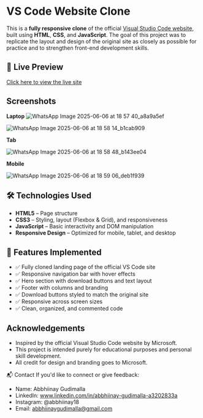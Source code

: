 # VS Code Website Clone

This is a **fully responsive clone** of the official [Visual Studio Code website](https://code.visualstudio.com/), built using **HTML**, **CSS**, and **JavaScript**. The goal of this project was to replicate the layout and design of the original site as closely as possible for practice and to strengthen front-end development skills.

## 🔗 Live Preview

[Click here to view the live site](https://abbhiinay.github.io/VS-clone/)  

## Screenshots
**Laptop**
![WhatsApp Image 2025-06-06 at 18 57 40_a8a9a5ef](https://github.com/user-attachments/assets/145d3da1-83a8-4536-a95b-132c547e4afb)

![WhatsApp Image 2025-06-06 at 18 58 14_b1cab909](https://github.com/user-attachments/assets/1fda892e-1385-4922-822d-92354289e711)


**Tab**

![WhatsApp Image 2025-06-06 at 18 58 48_b143ee04](https://github.com/user-attachments/assets/4a5b0600-5af5-4fb5-bcc3-62c5fa900c64)

**Mobile**

![WhatsApp Image 2025-06-06 at 18 59 06_deb1f939](https://github.com/user-attachments/assets/73873c9d-f7c3-4bd6-bf1f-dc1ad646a25a)


## 🛠️ Technologies Used

- **HTML5** – Page structure  
- **CSS3** – Styling, layout (Flexbox & Grid), and responsiveness  
- **JavaScript** – Basic interactivity and DOM manipulation  
- **Responsive Design** – Optimized for mobile, tablet, and desktop

## 📁 Features Implemented

- ✅ Fully cloned landing page of the official VS Code site
- ✅ Responsive navigation bar with hover effects
- ✅ Hero section with download buttons and text layout
- ✅ Footer with columns and branding
- ✅ Download buttons styled to match the original site
- ✅ Responsive across screen sizes
- ✅ Clean, organized, and commented code

## Acknowledgements
* Inspired by the official Visual Studio Code website by Microsoft.
* This project is intended purely for educational purposes and personal skill development.
* All credit for design and branding goes to Microsoft.

📬 Contact
If you'd like to connect or give feedback:

* Name: Abbhiinay Gudimalla
* LinkedIn: www.linkedin.com/in/abbhiinay-gudimalla-a3202833a
* Instagram: @abbhiinay18
* Email: abbhiinaygudimalla@gmail.com


